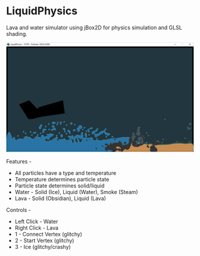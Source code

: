 # LiquidPhysics
Lava and water simulator using jBox2D for physics simulation and GLSL shading.

![LiquidPhysics Screenshot](https://github.com/ninthworld/LiquidPhysics/blob/master/screenshots/ss1_waterlava.png)

Features - 
* All particles have a type and temperature
* Temperature determines particle state
* Particle state determines solid/liquid
* Water - Solid (Ice), Liquid (Water), Smoke (Steam)
* Lava - Solid (Obsidian), Liquid (Lava)

Controls -
* Left Click - Water
* Right Click - Lava
* 1 - Connect Vertex (glitchy)
* 2 - Start Vertex (glitchy)
* 3 - Ice (glitchy/crashy)
